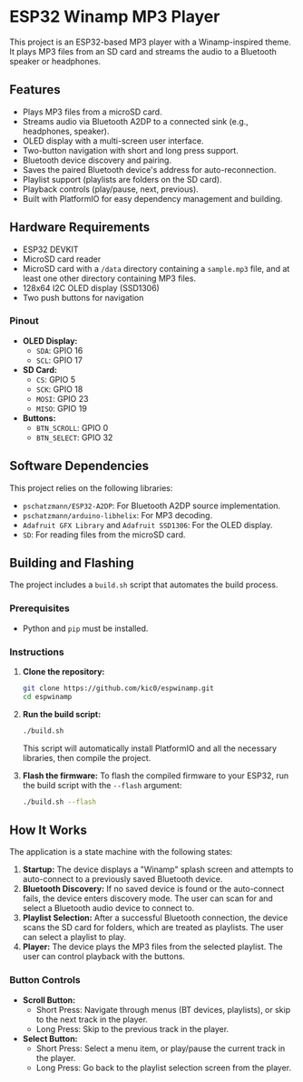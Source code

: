# ESP32 Winamp MP3 Player

This project is an ESP32-based MP3 player with a Winamp-inspired theme. It plays MP3 files from an SD card and streams the audio to a Bluetooth speaker or headphones.

## Features

-   Plays MP3 files from a microSD card.
-   Streams audio via Bluetooth A2DP to a connected sink (e.g., headphones, speaker).
-   OLED display with a multi-screen user interface.
-   Two-button navigation with short and long press support.
-   Bluetooth device discovery and pairing.
-   Saves the paired Bluetooth device's address for auto-reconnection.
-   Playlist support (playlists are folders on the SD card).
-   Playback controls (play/pause, next, previous).
-   Built with PlatformIO for easy dependency management and building.

## Hardware Requirements

-   ESP32 DEVKIT
-   MicroSD card reader
-   MicroSD card with a `/data` directory containing a `sample.mp3` file, and at least one other directory containing MP3 files.
-   128x64 I2C OLED display (SSD1306)
-   Two push buttons for navigation

### Pinout

-   **OLED Display:**
    -   `SDA`: GPIO 16
    -   `SCL`: GPIO 17
-   **SD Card:**
    -   `CS`: GPIO 5
    -   `SCK`: GPIO 18
    -   `MOSI`: GPIO 23
    -   `MISO`: GPIO 19
-   **Buttons:**
    -   `BTN_SCROLL`: GPIO 0
    -   `BTN_SELECT`: GPIO 32

## Software Dependencies

This project relies on the following libraries:

-   `pschatzmann/ESP32-A2DP`: For Bluetooth A2DP source implementation.
-   `pschatzmann/arduino-libhelix`: For MP3 decoding.
-   `Adafruit GFX Library` and `Adafruit SSD1306`: For the OLED display.
-   `SD`: For reading files from the microSD card.

## Building and Flashing

The project includes a `build.sh` script that automates the build process.

### Prerequisites

-   Python and `pip` must be installed.

### Instructions

1.  **Clone the repository:**
    ```bash
    git clone https://github.com/kic0/espwinamp.git
    cd espwinamp
    ```

2.  **Run the build script:**
    ```bash
    ./build.sh
    ```
    This script will automatically install PlatformIO and all the necessary libraries, then compile the project.

3.  **Flash the firmware:**
    To flash the compiled firmware to your ESP32, run the build script with the `--flash` argument:
    ```bash
    ./build.sh --flash
    ```

## How It Works

The application is a state machine with the following states:

1.  **Startup:** The device displays a "Winamp" splash screen and attempts to auto-connect to a previously saved Bluetooth device.
2.  **Bluetooth Discovery:** If no saved device is found or the auto-connect fails, the device enters discovery mode. The user can scan for and select a Bluetooth audio device to connect to.
3.  **Playlist Selection:** After a successful Bluetooth connection, the device scans the SD card for folders, which are treated as playlists. The user can select a playlist to play.
4.  **Player:** The device plays the MP3 files from the selected playlist. The user can control playback with the buttons.

### Button Controls

-   **Scroll Button:**
    -   Short Press: Navigate through menus (BT devices, playlists), or skip to the next track in the player.
    -   Long Press: Skip to the previous track in the player.
-   **Select Button:**
    -   Short Press: Select a menu item, or play/pause the current track in the player.
    -   Long Press: Go back to the playlist selection screen from the player.
